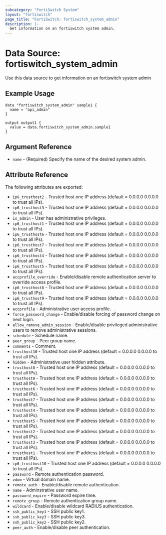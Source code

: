 ```yaml
---
subcategory: "FortiSwitch System"
layout: "fortiswitch"
page_title: "FortiSwitch: fortiswitch_system_admin"
description: |-
  Get information on an fortiswitch system admin.
---
```


# Data Source: fortiswitch_system_admin
Use this data source to get information on an fortiswitch system admin

## Example Usage

```hcl
data "fortiswitch_system_admin" sample1 {
  name = "api_admin"
}

output output1 {
  value = data.fortiswitch_system_admin.sample1
}
```

## Argument Reference

* `name` - (Required) Specify the name of the desired system admin.

## Attribute Reference

The following attributes are exported:

* `ip6_trusthost2` - Trusted host one IP address (default = 0.0.0.0 0.0.0.0 to trust all IPs).
* `ip6_trusthost3` - Trusted host one IP address (default = 0.0.0.0 0.0.0.0 to trust all IPs).
* `is_admin` - User has administrative privileges.
* `ip6_trusthost1` - Trusted host one IP address (default = 0.0.0.0 0.0.0.0 to trust all IPs).
* `ip6_trusthost6` - Trusted host one IP address (default = 0.0.0.0 0.0.0.0 to trust all IPs).
* `ip6_trusthost7` - Trusted host one IP address (default = 0.0.0.0 0.0.0.0 to trust all IPs).
* `ip6_trusthost4` - Trusted host one IP address (default = 0.0.0.0 0.0.0.0 to trust all IPs).
* `ip6_trusthost5` - Trusted host one IP address (default = 0.0.0.0 0.0.0.0 to trust all IPs).
* `accprofile_override` - Enable/disable remote authentication server to override access profile.
* `ip6_trusthost8` - Trusted host one IP address (default = 0.0.0.0 0.0.0.0 to trust all IPs).
* `ip6_trusthost9` - Trusted host one IP address (default = 0.0.0.0 0.0.0.0 to trust all IPs).
* `accprofile` - Administrative user access profile.
* `force_password_change` - Enable/disable forcing of password change on next login.
* `allow_remove_admin_session` - Enable/disable privileged administrative users to remove administrative sessions.
* `schedule` - Schedule name.
* `peer_group` - Peer group name.
* `comments` - Comment.
* `trusthost10` - Trusted host one IP address (default = 0.0.0.0 0.0.0.0 to trust all IPs).
* `hidden` - Administrative user hidden attribute.
* `trusthost8` - Trusted host one IP address (default = 0.0.0.0 0.0.0.0 to trust all IPs).
* `trusthost9` - Trusted host one IP address (default = 0.0.0.0 0.0.0.0 to trust all IPs).
* `trusthost6` - Trusted host one IP address (default = 0.0.0.0 0.0.0.0 to trust all IPs).
* `trusthost7` - Trusted host one IP address (default = 0.0.0.0 0.0.0.0 to trust all IPs).
* `trusthost4` - Trusted host one IP address (default = 0.0.0.0 0.0.0.0 to trust all IPs).
* `trusthost5` - Trusted host one IP address (default = 0.0.0.0 0.0.0.0 to trust all IPs).
* `trusthost2` - Trusted host one IP address (default = 0.0.0.0 0.0.0.0 to trust all IPs).
* `trusthost3` - Trusted host one IP address (default = 0.0.0.0 0.0.0.0 to trust all IPs).
* `trusthost1` - Trusted host one IP address (default = 0.0.0.0 0.0.0.0 to trust all IPs).
* `ip6_trusthost10` - Trusted host one IP address (default = 0.0.0.0 0.0.0.0 to trust all IPs).
* `password` - Remote authentication password.
* `vdom` - Virtual domain name.
* `remote_auth` - Enable/disable remote authentication.
* `name` - Adminstrative user name.
* `password_expire` - Password expire time.
* `remote_group` - Remote authentication group name.
* `wildcard` - Enable/disable wildcard RADIUS authentication.
* `ssh_public_key1` - SSH public key1.
* `ssh_public_key3` - SSH public key3.
* `ssh_public_key2` - SSH public key2.
* `peer_auth` - Enable/disable peer authentication.

